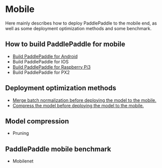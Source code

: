 # Mobile

Here mainly describes how to deploy PaddlePaddle to the mobile end, as well as some deployment optimization methods and some benchmark.

## How to build PaddlePaddle for mobile
- [Build PaddlePaddle for Android](https://github.com/PaddlePaddle/Paddle/blob/develop/doc/howto/cross_compiling/cross_compiling_for_android_cn.md)
- Build PaddlePaddle for IOS
- [Build PaddlePaddle for Raspberry Pi3](https://github.com/PaddlePaddle/Paddle/blob/develop/doc/howto/cross_compiling/cross_compiling_for_raspberry_cn.md)
- Build PaddlePaddle for PX2

## Deployment optimization methods
- [Merge batch normalization before deploying the model to the mobile.](https://github.com/hedaoyuan/Mobile/tree/master/merge_batch_normalization)
- [Compress the model before deploying the model to the mobile.](https://github.com/hedaoyuan/Mobile/tree/master/model_compression/rounding)

## Model compression
- Pruning

## PaddlePaddle mobile benchmark
- Mobilenet

